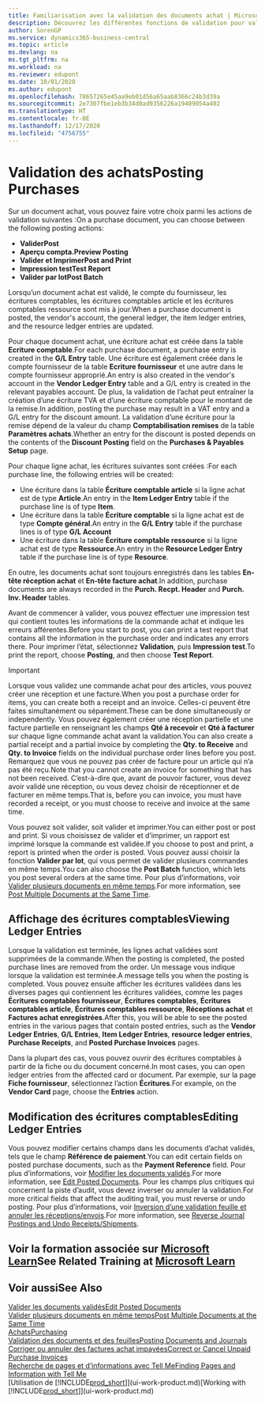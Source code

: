 ```yaml
---
title: Familiarisation avec la validation des documents achat | Microsoft Docs
description: Découvrez les différentes fonctions de validation pour valider les documents achat et comment mettre à jour les documents validés.
author: SorenGP
ms.service: dynamics365-business-central
ms.topic: article
ms.devlang: na
ms.tgt_pltfrm: na
ms.workload: na
ms.reviewer: edupont
ms.date: 10/01/2020
ms.author: edupont
ms.openlocfilehash: 78657265e45aa9eb01d56a65aab8366c24b3d39a
ms.sourcegitcommit: 2e7307fbe1eb3b34d0ad9356226a19409054a402
ms.translationtype: HT
ms.contentlocale: fr-BE
ms.lasthandoff: 12/17/2020
ms.locfileid: "4756755"
---
```

# <a name="posting-purchases"></a><span data-ttu-id="c1e18-103">Validation des achats</span><span class="sxs-lookup"><span data-stu-id="c1e18-103">Posting Purchases</span></span>
<span data-ttu-id="c1e18-104">Sur un document achat, vous pouvez faire votre choix parmi les actions de validation suivantes :</span><span class="sxs-lookup"><span data-stu-id="c1e18-104">On a purchase document, you can choose between the following posting actions:</span></span>

* <span data-ttu-id="c1e18-105">**Valider**</span><span class="sxs-lookup"><span data-stu-id="c1e18-105">**Post**</span></span>
* <span data-ttu-id="c1e18-106">**Aperçu compta.**</span><span class="sxs-lookup"><span data-stu-id="c1e18-106">**Preview Posting**</span></span>
* <span data-ttu-id="c1e18-107">**Valider et Imprimer**</span><span class="sxs-lookup"><span data-stu-id="c1e18-107">**Post and Print**</span></span>
* <span data-ttu-id="c1e18-108">**Impression test**</span><span class="sxs-lookup"><span data-stu-id="c1e18-108">**Test Report**</span></span>
* <span data-ttu-id="c1e18-109">**Valider par lot**</span><span class="sxs-lookup"><span data-stu-id="c1e18-109">**Post Batch**</span></span>

<span data-ttu-id="c1e18-110">Lorsqu’un document achat est validé, le compte du fournisseur, les écritures comptables, les écritures comptables article et les écritures comptables ressource sont mis à jour.</span><span class="sxs-lookup"><span data-stu-id="c1e18-110">When a purchase document is posted, the vendor's account, the general ledger, the item ledger entries, and the resource ledger entries  are updated.</span></span>

<span data-ttu-id="c1e18-111">Pour chaque document achat, une écriture achat est créée dans la table **Ecriture comptable**.</span><span class="sxs-lookup"><span data-stu-id="c1e18-111">For each purchase document, a purchase entry is created in the **G/L Entry** table.</span></span> <span data-ttu-id="c1e18-112">Une écriture est également créée dans le compte fournisseur de la table **Ecriture fournisseur** et une autre dans le compte fournisseur approprié.</span><span class="sxs-lookup"><span data-stu-id="c1e18-112">An entry is also created in the vendor's account in the **Vendor Ledger Entry** table and a G/L entry is created in the relevant payables account.</span></span> <span data-ttu-id="c1e18-113">De plus, la validation de l’achat peut entraîner la création d’une écriture TVA et d’une écriture comptable pour le montant de la remise.</span><span class="sxs-lookup"><span data-stu-id="c1e18-113">In addition, posting the purchase may result in a VAT entry and a G/L entry for the discount amount.</span></span> <span data-ttu-id="c1e18-114">La validation d’une écriture pour la remise dépend de la valeur du champ **Comptabilisation remises** de la table **Paramètres achats**.</span><span class="sxs-lookup"><span data-stu-id="c1e18-114">Whether an entry for the discount is posted depends on the contents of the **Discount Posting** field on the **Purchases & Payables Setup** page.</span></span>

<span data-ttu-id="c1e18-115">Pour chaque ligne achat, les écritures suivantes sont créées :</span><span class="sxs-lookup"><span data-stu-id="c1e18-115">For each purchase line, the following entries will be created:</span></span>
- <span data-ttu-id="c1e18-116">Une écriture dans la table **Écriture comptable article** si la ligne achat est de type **Article**.</span><span class="sxs-lookup"><span data-stu-id="c1e18-116">An entry in the **Item Ledger Entry** table if the purchase line is of type **Item**.</span></span>
- <span data-ttu-id="c1e18-117">Une écriture dans la table **Écriture comptable** si la ligne achat est de type **Compte général**.</span><span class="sxs-lookup"><span data-stu-id="c1e18-117">An entry in the **G/L Entry** table if the purchase lines is of type **G/L Account**</span></span>
- <span data-ttu-id="c1e18-118">Une écriture dans la table **Écriture comptable ressource** si la ligne achat est de type **Ressource**.</span><span class="sxs-lookup"><span data-stu-id="c1e18-118">An entry in the **Resource Ledger Entry** table if the purchase line is of type **Resource**.</span></span>

<span data-ttu-id="c1e18-119">En outre, les documents achat sont toujours enregistrés dans les tables **En-tête réception achat** et **En-tête facture achat**.</span><span class="sxs-lookup"><span data-stu-id="c1e18-119">In addition, purchase documents are always recorded in the **Purch. Recpt. Header** and **Purch. Inv. Header** tables.</span></span>

<span data-ttu-id="c1e18-120">Avant de commencer à valider, vous pouvez effectuer une impression test qui contient toutes les informations de la commande achat et indique les erreurs afférentes.</span><span class="sxs-lookup"><span data-stu-id="c1e18-120">Before you start to post, you can print a test report that contains all the information in the purchase order and indicates any errors there.</span></span> <span data-ttu-id="c1e18-121">Pour imprimer l’état, sélectionnez **Validation**, puis **Impression test**.</span><span class="sxs-lookup"><span data-stu-id="c1e18-121">To print the report, choose **Posting**, and then choose **Test Report**.</span></span>

> [!IMPORTANT]  
>   <span data-ttu-id="c1e18-122">Lorsque vous validez une commande achat pour des articles, vous pouvez créer une réception et une facture.</span><span class="sxs-lookup"><span data-stu-id="c1e18-122">When you post a purchase order for items, you can create both a receipt and an invoice.</span></span> <span data-ttu-id="c1e18-123">Celles-ci peuvent être faites simultanément ou séparément.</span><span class="sxs-lookup"><span data-stu-id="c1e18-123">These can be done simultaneously or independently.</span></span> <span data-ttu-id="c1e18-124">Vous pouvez également créer une réception partielle et une facture partielle en renseignant les champs **Qté à recevoir** et **Qté à facturer** sur chaque ligne commande achat avant la validation.</span><span class="sxs-lookup"><span data-stu-id="c1e18-124">You can also create a partial receipt and a partial invoice by completing the **Qty. to Receive** and **Qty. to Invoice** fields on the individual purchase order lines before you post.</span></span> <span data-ttu-id="c1e18-125">Remarquez que vous ne pouvez pas créer de facture pour un article qui n’a pas été reçu.</span><span class="sxs-lookup"><span data-stu-id="c1e18-125">Note that you cannot create an invoice for something that has not been received.</span></span> <span data-ttu-id="c1e18-126">C’est-à-dire que, avant de pouvoir facturer, vous devez avoir validé une réception, ou vous devez choisir de réceptionner et de facturer en même temps.</span><span class="sxs-lookup"><span data-stu-id="c1e18-126">That is, before you can invoice, you must have recorded a receipt, or you must choose to receive and invoice at the same time.</span></span>

<span data-ttu-id="c1e18-127">Vous pouvez soit valider, soit valider et imprimer.</span><span class="sxs-lookup"><span data-stu-id="c1e18-127">You can either post or post and print.</span></span> <span data-ttu-id="c1e18-128">Si vous choisissez de valider et d’imprimer, un rapport est imprimé lorsque la commande est validée.</span><span class="sxs-lookup"><span data-stu-id="c1e18-128">If you choose to post and print, a report is printed when the order is posted.</span></span> <span data-ttu-id="c1e18-129">Vous pouvez aussi choisir la fonction **Valider par lot**, qui vous permet de valider plusieurs commandes en même temps.</span><span class="sxs-lookup"><span data-stu-id="c1e18-129">You can also choose the **Post Batch** function, which lets you post several orders at the same time.</span></span> <span data-ttu-id="c1e18-130">Pour plus d’informations, voir [Valider plusieurs documents en même temps](ui-batch-posting.md).</span><span class="sxs-lookup"><span data-stu-id="c1e18-130">For more information, see [Post Multiple Documents at the Same Time](ui-batch-posting.md).</span></span>

## <a name="viewing-ledger-entries"></a><span data-ttu-id="c1e18-131">Affichage des écritures comptables</span><span class="sxs-lookup"><span data-stu-id="c1e18-131">Viewing Ledger Entries</span></span>
<span data-ttu-id="c1e18-132">Lorsque la validation est terminée, les lignes achat validées sont supprimées de la commande.</span><span class="sxs-lookup"><span data-stu-id="c1e18-132">When the posting is completed, the posted purchase lines are removed from the order.</span></span> <span data-ttu-id="c1e18-133">Un message vous indique lorsque la validation est terminée.</span><span class="sxs-lookup"><span data-stu-id="c1e18-133">A message tells you when the posting is completed.</span></span> <span data-ttu-id="c1e18-134">Vous pouvez ensuite afficher les écritures validées dans les diverses pages qui contiennent les écritures validées, comme les pages **Écritures comptables fournisseur**, **Écritures comptables**, **Écritures comptables article**, **Écritures comptables ressource**, **Réceptions achat** et **Factures achat enregistrées**.</span><span class="sxs-lookup"><span data-stu-id="c1e18-134">After this, you will be able to see the posted entries in the various pages that contain posted entries, such as the **Vendor Ledger Entries**, **G/L Entries**, **Item Ledger Entries**, **resource ledger entries**, **Purchase Receipts**, and **Posted Purchase Invoices** pages.</span></span>

<span data-ttu-id="c1e18-135">Dans la plupart des cas, vous pouvez ouvrir des écritures comptables à partir de la fiche ou du document concerné.</span><span class="sxs-lookup"><span data-stu-id="c1e18-135">In most cases, you can open ledger entries from the affected card or document.</span></span> <span data-ttu-id="c1e18-136">Par exemple, sur la page **Fiche fournisseur**, sélectionnez l’action **Écritures**.</span><span class="sxs-lookup"><span data-stu-id="c1e18-136">For example, on the **Vendor Card** page, choose the **Entries** action.</span></span>

## <a name="editing-ledger-entries"></a><span data-ttu-id="c1e18-137">Modification des écritures comptables</span><span class="sxs-lookup"><span data-stu-id="c1e18-137">Editing Ledger Entries</span></span>
<span data-ttu-id="c1e18-138">Vous pouvez modifier certains champs dans les documents d’achat validés, tels que le champ **Référence de paiement**.</span><span class="sxs-lookup"><span data-stu-id="c1e18-138">You can edit certain fields on posted purchase documents, such as the **Payment Reference** field.</span></span> <span data-ttu-id="c1e18-139">Pour plus d’informations, voir [Modifier les documents validés](across-edit-posted-document.md).</span><span class="sxs-lookup"><span data-stu-id="c1e18-139">For more information, see [Edit Posted Documents](across-edit-posted-document.md).</span></span> <span data-ttu-id="c1e18-140">Pour les champs plus critiques qui concernent la piste d’audit, vous devez inverser ou annuler la validation.</span><span class="sxs-lookup"><span data-stu-id="c1e18-140">For more critical fields that affect the auditing trail, you must reverse or undo posting.</span></span> <span data-ttu-id="c1e18-141">Pour plus d’informations, voir [Inversion d’une validation feuille et annuler les réceptions/envois](finance-how-reverse-journal-posting.md).</span><span class="sxs-lookup"><span data-stu-id="c1e18-141">For more information, see [Reverse Journal Postings and Undo Receipts/Shipments](finance-how-reverse-journal-posting.md).</span></span>

## <a name="see-related-training-at-microsoft-learn"></a><span data-ttu-id="c1e18-142">Voir la formation associée sur [Microsoft Learn](/learn/modules/receive-invoice-dynamics-d365-business-central/index)</span><span class="sxs-lookup"><span data-stu-id="c1e18-142">See Related Training at [Microsoft Learn](/learn/modules/receive-invoice-dynamics-d365-business-central/index)</span></span>

## <a name="see-also"></a><span data-ttu-id="c1e18-143">Voir aussi</span><span class="sxs-lookup"><span data-stu-id="c1e18-143">See Also</span></span>
[<span data-ttu-id="c1e18-144">Valider les documents validés</span><span class="sxs-lookup"><span data-stu-id="c1e18-144">Edit Posted Documents</span></span>](across-edit-posted-document.md)  
[<span data-ttu-id="c1e18-145">Valider plusieurs documents en même temps</span><span class="sxs-lookup"><span data-stu-id="c1e18-145">Post Multiple Documents at the Same Time</span></span>](ui-batch-posting.md)  
[<span data-ttu-id="c1e18-146">Achats</span><span class="sxs-lookup"><span data-stu-id="c1e18-146">Purchasing</span></span>](purchasing-manage-purchasing.md)  
[<span data-ttu-id="c1e18-147">Validation des documents et des feuilles</span><span class="sxs-lookup"><span data-stu-id="c1e18-147">Posting Documents and Journals</span></span>](ui-post-documents-journals.md)  
[<span data-ttu-id="c1e18-148">Corriger ou annuler des factures achat impayées</span><span class="sxs-lookup"><span data-stu-id="c1e18-148">Correct or Cancel Unpaid Purchase Invoices</span></span>](purchasing-how-correct-cancel-unpaid-purchase-invoices.md)  
[<span data-ttu-id="c1e18-149">Recherche de pages et d’informations avec Tell Me</span><span class="sxs-lookup"><span data-stu-id="c1e18-149">Finding Pages and Information with Tell Me</span></span>](ui-search.md)  
<span data-ttu-id="c1e18-150">[Utilisation de [!INCLUDE[prod_short](includes/prod_short.md)]](ui-work-product.md)</span><span class="sxs-lookup"><span data-stu-id="c1e18-150">[Working with [!INCLUDE[prod_short](includes/prod_short.md)]](ui-work-product.md)</span></span>
